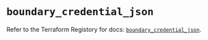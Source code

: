# `boundary_credential_json`

Refer to the Terraform Registory for docs: [`boundary_credential_json`](https://registry.terraform.io/providers/hashicorp/boundary/1.1.11/docs/resources/credential_json).
